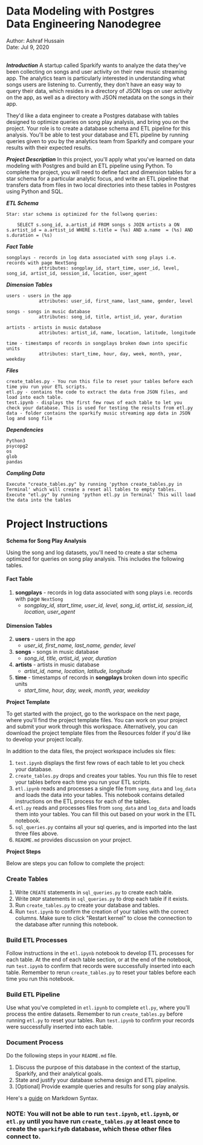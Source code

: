 <h1> Data Modeling with Postgres
<br />Data Engineering Nanodegree
</h1>
Author: Ashraf Hussain
<br />Date: Jul 9, 2020
<br />
<br />

***Introduction***
A startup called Sparkify wants to analyze the data they've been collecting on songs and user activity on their new music streaming app. The analytics team is particularly interested in understanding what songs users are listening to. Currently, they don't have an easy way to query their data, which resides in a directory of JSON logs on user activity on the app, as well as a directory with JSON metadata on the songs in their app.

They'd like a data engineer to create a Postgres database with tables designed to optimize queries on song play analysis, and bring you on the project. Your role is to create a database schema and ETL pipeline for this analysis. You'll be able to test your database and ETL pipeline by running queries given to you by the analytics team from Sparkify and compare your results with their expected results.

***Project Description***
In this project, you'll apply what you've learned on data modeling with Postgres and build an ETL pipeline using Python. To complete the project, you will need to define fact and dimension tables for a star schema for a particular analytic focus, and write an ETL pipeline that transfers data from files in two local directories into these tables in Postgres using Python and SQL.

***ETL Schema*** 

    Star: star schema is optimized for the follwong queries:

        SELECT s.song_id, a.artist_id FROM songs s JOIN artists a ON s.artist_id = a.artist_id WHERE s.title = (%s) AND a.name  = (%s) AND s.duration = (%s)


***Fact Table***
    
    songplays - records in log data associated with song plays i.e. records with page NextSong
                attributes: songplay_id, start_time, user_id, level, song_id, artist_id, session_id, location, user_agent

***Dimension Tables***

    users - users in the app
                attributes: user_id, first_name, last_name, gender, level

    songs - songs in music database
                attributes: song_id, title, artist_id, year, duration

    artists - artists in music database
                attributes: artist_id, name, location, latitude, longitude

    time - timestamps of records in songplays broken down into specific units
                attributes: start_time, hour, day, week, month, year, weekday
                

***Files***

    create_tables.py - You run this file to reset your tables before each time you run your ETL scripts.
    etl.py - contains the code to extract the data from JSON files, and load into each table.
    test.ipynb - displays the first few rows of each table to let you check your database. This is used for testing the results from etl.py 
    data - folder contains the sparkify music streaming app data in JSON log and song file
    
***Dependencies***
    
    Python3
    psycopg2
    os
    glob
    pandas    
    
    
***Compling Data***

    Execute "create_tables.py" by running 'python create_tables.py in Terminal' which will create a reset all tables to empty tables.
    Execute "etl.py" by running 'python etl.py in Terminal' This will load the data into the tables
    
# Project Instructions


**Schema for Song Play Analysis**

Using the song and log datasets, you'll need to create a star schema optimized for queries on song play analysis. This includes the following tables.

#### Fact Table

1.  **songplays**  - records in log data associated with song plays i.e. records with page  `NextSong`
    -   _songplay_id, start_time, user_id, level, song_id, artist_id, session_id, location, user_agent_

#### Dimension Tables

2.  **users**  - users in the app
    -   _user_id, first_name, last_name, gender, level_
3.  **songs**  - songs in music database
    -   _song_id, title, artist_id, year, duration_
4.  **artists**  - artists in music database
    -   _artist_id, name, location, latitude, longitude_
5.  **time**  - timestamps of records in  **songplays**  broken down into specific units
    -   _start_time, hour, day, week, month, year, weekday_

**Project Template**

To get started with the project, go to the workspace on the next page, where you'll find the project template files. You can work on your project and submit your work through this workspace. Alternatively, you can download the project template files from the Resources folder if you'd like to develop your project locally.

In addition to the data files, the project workspace includes six files:

1.  `test.ipynb`  displays the first few rows of each table to let you check your database.
2.  `create_tables.py`  drops and creates your tables. You run this file to reset your tables before each time you run your ETL scripts.
3.  `etl.ipynb`  reads and processes a single file from  `song_data`  and  `log_data`  and loads the data into your tables. This notebook contains detailed instructions on the ETL process for each of the tables.
4.  `etl.py`  reads and processes files from  `song_data`  and  `log_data`  and loads them into your tables. You can fill this out based on your work in the ETL notebook.
5.  `sql_queries.py`  contains all your sql queries, and is imported into the last three files above.
6.  `README.md`  provides discussion on your project.

**Project Steps**

Below are steps you can follow to complete the project:

### Create Tables

1.  Write  `CREATE`  statements in  `sql_queries.py`  to create each table.
2.  Write  `DROP`  statements in  `sql_queries.py`  to drop each table if it exists.
3.  Run  `create_tables.py`  to create your database and tables.
4.  Run  `test.ipynb`  to confirm the creation of your tables with the correct columns. Make sure to click "Restart kernel" to close the connection to the database after running this notebook.

### Build ETL Processes

Follow instructions in the  `etl.ipynb`  notebook to develop ETL processes for each table. At the end of each table section, or at the end of the notebook, run  `test.ipynb`  to confirm that records were successfully inserted into each table. Remember to rerun  `create_tables.py`  to reset your tables before each time you run this notebook.

### Build ETL Pipeline

Use what you've completed in  `etl.ipynb`  to complete  `etl.py`, where you'll process the entire datasets. Remember to run  `create_tables.py`  before running  `etl.py`  to reset your tables. Run  `test.ipynb`  to confirm your records were successfully inserted into each table.

### Document Process

Do the following steps in your  `README.md`  file.

1.  Discuss the purpose of this database in the context of the startup, Sparkify, and their analytical goals.
2.  State and justify your database schema design and ETL pipeline.
3.  [Optional] Provide example queries and results for song play analysis.

Here's a  [guide](https://www.markdownguide.org/basic-syntax/)  on Markdown Syntax.

### **NOTE:**  You will not be able to run  `test.ipynb`,  `etl.ipynb`, or  `etl.py`  until you have run  `create_tables.py`  at least once to create the  `sparkifydb`  database, which these other files connect to.
